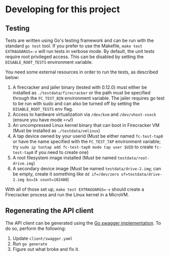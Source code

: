 Developing for this project
====

Testing
---

Tests are written using Go's testing framework and can be run with the standard
`go test` tool.  If you prefer to use the Makefile, `make test EXTRAGOARGS=-v`
will run tests in verbose mode. By default, the unit tests require root
privileged access. This can be disabled by setting the `DISABLE_ROOT_TESTS`
environment variable.

You need some external resources in order to run the tests, as described below:

1. A firecracker and jailer binary (tested with 0.12.0) must either be
   installed as `./testdata/firecracker` or the path must be specified through
   the `FC_TEST_BIN` environment variable. The jailer requires go test to be
   run with sudo and can also be turned off by setting the `DISABLE_ROOT_TESTS`
   env flag.
2. Access to hardware virtualization via `/dev/kvm` and `/dev/vhost-vsock`
   (ensure you have mode `+rw`!)
3. An uncompressed Linux kernel binary that can boot in Firecracker VM (Must be
   installed as `./testdata/vmlinux`)
4. A tap device owned by your userid (Must be either named `fc-test-tap0` or
   have the name specified with the `FC_TEST_TAP` environment variable; try
   `sudo ip tuntap add fc-test-tap0 mode tap user $UID` to create `fc-test-tap0`
   if you need to create one)
5. A root filesystem image installed (Must be named `testdata/root-drive.img`)
6. A secondary device image (Must be named `testdata/drive-2.img`; can be
   empty, create it something like
   `dd if=/dev/zero of=testdata/drive-2.img bs=1k count=102400`)

With all of those set up, `make test EXTRAGOARGS=-v` should create a Firecracker
process and run the Linux kernel in a MicroVM.

Regenerating the API client
---

The API client can be generated using the
[Go swagger implementation](https://goswagger.io/). To do so, perform the
following:

1. Update `client/swagger.yaml`
3. Run `go generate`
4. Figure out what broke and fix it.
